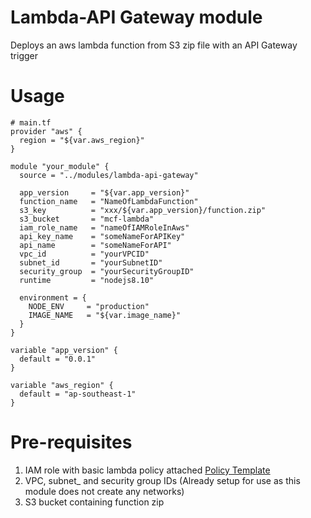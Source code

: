 # Lambda-API Gateway module

Deploys an aws lambda function from S3 zip file with an API Gateway trigger

# Usage

```
# main.tf
provider "aws" {
  region = "${var.aws_region}"
}

module "your_module" {
  source = "../modules/lambda-api-gateway"

  app_version     = "${var.app_version}"
  function_name   = "NameOfLambdaFunction"
  s3_key          = "xxx/${var.app_version}/function.zip"
  s3_bucket       = "mcf-lambda"
  iam_role_name   = "nameOfIAMRoleInAws"
  api_key_name    = "someNameForAPIKey"
  api_name        = "someNameForAPI"
  vpc_id          = "yourVPCID"
  subnet_id       = "yourSubnetID"
  security_group  = "yourSecurityGroupID"
  runtime         = "nodejs8.10"

  environment = {
    NODE_ENV     = "production"
    IMAGE_NAME   = "${var.image_name}"
  }
}

variable "app_version" {
  default = "0.0.1"
}

variable "aws_region" {
  default = "ap-southeast-1"
}
```

# Pre-requisites

1. IAM role with basic lambda policy attached [Policy Template](https://docs.aws.amazon.com/lambda/latest/dg/policy-templates.html)
2. VPC, subnet_ and security group IDs (Already setup for use as this module does not create any networks)
3. S3 bucket containing function zip



